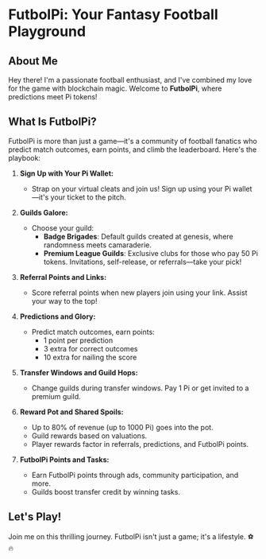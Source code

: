 # FutbolPi: Your Fantasy Football Playground

## About Me

Hey there! I'm a passionate football enthusiast, and I've combined my love for the game with blockchain magic. Welcome to **FutbolPi**, where predictions meet Pi tokens!

## What Is FutbolPi?

FutbolPi is more than just a game—it's a community of football fanatics who predict match outcomes, earn points, and climb the leaderboard. Here's the playbook:

1. **Sign Up with Your Pi Wallet:**
   - Strap on your virtual cleats and join us! Sign up using your Pi wallet—it's your ticket to the pitch.

2. **Guilds Galore:**
   - Choose your guild:
     - **Badge Brigades**: Default guilds created at genesis, where randomness meets camaraderie.
     - **Premium League Guilds**: Exclusive clubs for those who pay 50 Pi tokens. Invitations, self-release, or referrals—take your pick!

3. **Referral Points and Links:**
   - Score referral points when new players join using your link. Assist your way to the top!

4. **Predictions and Glory:**
   - Predict match outcomes, earn points:
     - 1 point per prediction
     - 3 extra for correct outcomes
     - 10 extra for nailing the score

5. **Transfer Windows and Guild Hops:**
   - Change guilds during transfer windows. Pay 1 Pi or get invited to a premium guild.

6. **Reward Pot and Shared Spoils:**
   - Up to 80% of revenue (up to 1000 Pi) goes into the pot.
   - Guild rewards based on valuations.
   - Player rewards factor in referrals, predictions, and FutbolPi points.

7. **FutbolPi Points and Tasks:**
   - Earn FutbolPi points through ads, community participation, and more.
   - Guilds boost transfer credit by winning tasks.

## Let's Play!

Join me on this thrilling journey. FutbolPi isn't just a game; it's a lifestyle. ⚽🔥
